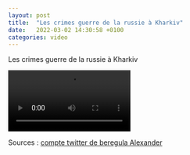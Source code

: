 ```yaml
---
layout: post
title:  "Les crimes guerre de la russie à Kharkiv"
date:   2022-03-02 14:30:58 +0100
categories: video
---
```


Les crimes guerre de la russie à Kharkiv


<video controls width="250">
    <source src="./assets/videos/Putin-crime-in-Kharkiv.webm"
            type="video/webm">
    <source src="./assets/videos/Putin-crime-in-Kharkiv.mp4"
            type="video/mp4">
    Sorry, your browser doesn't support embedded videos.
</video>

<!--<iframe width="560" height="315" src="https://www.youtube.com/embed/YYJCODB0cLM" title="YouTube video player" frameborder="0" allow="accelerometer; autoplay; clipboard-write; encrypted-media; gyroscope; picture-in-picture" allowfullscreen></iframe>-->

Sources : <a href="https://twitter.com/nftsplanet/status/1499023547402002432">compte twitter de beregula Alexander</a>